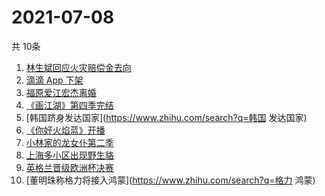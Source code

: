 # 2021-07-08
  共 10条

  <!-- BEGIN -->
  <!-- 最后更新时间:Thu Jul 08 2021 19:08:07 GMT+0000 (Coordinated Universal Time) -->
  1. [林生斌回应火灾赔偿金去向](https://www.zhihu.com/search?q=林生斌)
1. [滴滴 App 下架](https://www.zhihu.com/search?q=滴滴下架)
1. [福原爱江宏杰离婚](https://www.zhihu.com/search?q=福原爱)
1. [《画江湖》第四季完结](https://www.zhihu.com/search?q=画江湖之不良人)
1. [韩国跻身发达国家](https://www.zhihu.com/search?q=韩国 发达国家)
1. [《你好火焰蓝》开播](https://www.zhihu.com/search?q=你好火焰蓝)
1. [小林家的龙女仆第二季](https://www.zhihu.com/search?q=小林家的龙女仆)
1. [上海多小区出现野生貉](https://www.zhihu.com/search?q=野生貉)
1. [英格兰晋级欧洲杯决赛](https://www.zhihu.com/search?q=英格兰队)
1. [董明珠称格力将接入鸿蒙](https://www.zhihu.com/search?q=格力 鸿蒙)
  <!-- END -->
  